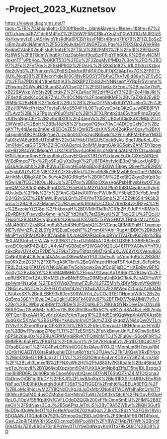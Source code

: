 # -Project_2023_Kuznetsov
https://viewer.diagrams.net/?tags=%7B%7D&highlight=0000ff&edit=_blank&layers=1&nav=1&title=67%20(1).drawio#R7Z1dc6M4FoZ%2FDVW7F5NCfBkuYzuZrd10bVf31OzMJR2IzS4xHkwmyfz6lUASHwIbYhsRdKa6PCBjYksvPNI5r4Rmrp7ffk79%2FfZLEoSxZujBm2auNcNAlmnh%2F5GS96Jk4aGiYJNGAT2oLPge%2FRXSQp2WvkRBeKgdmCVJnEX7euFjstuFj1mtzE%2FT5LV%2B2FMS1%2F%2Fq3t%2BEQsH3Rz8WS%2F8TBdmWlhq6Xr7xjzDabNmf9gz6zrPPjqYFh60fJK%2BVIvNOM1dpkmTF1vPbKoxJ7bGKKT533%2FEu%2F2ZpuMv6fMDz7u3oV%2FQj%2BOP7%2Fp%2Fvf7gv%2F9sHP9Gz%2FOnHL%2FQXa2td827J61LX1khzrXzbpj8ie2dVg3%2FPnmxm%2Fg9StDxkfprRFjR1XIDbJPOjXZjiApTvx7G%2FP0T54UXJNoqDB%2F89ecnYidje8il6C4NvRQOSY3FbPuCTkV1y8id88u%2F0y5C3%2FTja7PD2I64N8heXaXjA3%2BXBP2T0iG32HNNNsepYPYRpFr5VimhV%2Fhwmz2GWvuND6LumSZuVCtsgO2T%2FtSITlx6zrSrEpoU%2BleaGn7tsPLxB229AWxpiWx5ts29EjcttkkZ%2FkZaKac1W2zHff42eY3%2BHZe4HjaJlkl%2FXeXtEcbxK4oQ09i7ZhUJ7k4OCNNn%2F4qebMKMF%2ByTaZXk92Ev8D9fMSr%2BxNRt%2F1xXeR%2BU%2B%2FkcOT7NVsjtkKdYVOUeIm%2Fc1JE28zJI9PWkcPrHzp7TeyfaPJMuS504FHL08TsuCyoCp4pQKzGuJwBRE8PVfnTLAvz%2BL%2FPgbvnP6u01cNFp%2BI%2FXLRmtp2da65vXbrPjmpZrg6nyK81vhNgqCEF%2B2y9dtlIXf9%2F4jOegVs%2BTUBXv0CjjdXJX2MQc2Dz1ZWWmDz%2BbH%2BBa18zN8%2FbzsgoPQ5vx7flwGliADfDgGxNCb%2BzgKYTfv4tjlAesg2m0eik86DQnZE5HQm9Z5xdsXlVSv042gKRv40osv%2BhX54sjmi9NfBOPcO8IgYue7Llzs3m01d7gs2gcN65wld%2FnrinKFMEbPwYM3DFaIX5eVA6zKB9cUTobjP5N22v047HkbTRdQU5CdckByAUjSgeTJBpKnLJDc3m01dyCxaGGTSPl4Z2lRCpXAQeripL9olMMJagmGAk9G5gkyZAMFDYijzowoqH9zzR4pYiC1MsgpYLLIX41KSfGuy4JqReEnjLdNQmLqAUiM2lYCtsuatqja8lH1UUhpqmXmvEZmzu6bkzGsqyEFQqeXT81ZvYUxldwcEoOnCiXnEARQeVWIEdRmeq77bk%2Fjo9PuQIyXsBsgK%2FU6FBAhvfyIdjB3pOfskLoxUgRBUu5s6AiSuixhh%2BlyP3WuTEIpynHEgMjoBDgiPdXGWl1BjgwIQ8yeI%2B2R0VurEgddVUYvfCSjNl8%2BYDFXhy8tgU%2Fgy9h8kZ96MwbESecGmP7NNXvAtHhMyUDljgXA8Oui5uYoA2MGtRKqi5n%2BOlIOM%2BxeBlQZkyq2bKpIt3uN5wjUe7fO3CHC0uLNUUo%2FD7qy%2BBigIOXwsVgAPsbHhysbHwtXFXwwgQM%2Bflq0pMwIPgqD3%2FImH5DcM2YUA5LPk52fhISU4wdizmIAyIgA4UvJyEu%2FMy%2Fx%2FAnCJQ4IwXXRYeeFWUln6UY5bizE20cYbEJmr8O34G2ySXZ%2BfFeWLlPydULGh%2FKYhyTXBGmb%2F4ZZ9k654r9kSb3lwrco%2B418%2FMame7%2BzuwneXr9VdxhzcCOn779Vd34vz0B2y4%2Fle%2BxzokrYtZC8pI%2FhkboxaH%2BDVMhR1aRh7GfRn2Ht9JdPYHRMjb%2BvRBf4fJFiavyxDoGmnHe%2FYd3Xe7L7etZ9AyyU%2FTpxQ3IU%2FQcJU7HuG%2BJ4UCHrvgEuSr6%2BmuiiLK373bf5TxEWGHGVLTBbdisMzJYXDxsMJ450077ZksBSJIpg9u83zh43HdPQwbQ%2FVCnqcQRMlRPgiHTTvqmup9IETyWvinZPJZj2L6Yg9fjSEusEvozNF%2FmmfXNAhHRugAHDDK%2BKdsMMmPYvrCPlMOOB61ICVaSb9j1lXJceQIRXRQdEqub8YmTiVJZbvKsDBb%2Bu1EXJADUphxLE7ATAkjFZIt3Bj3TZ1rrxDJhM4kATXBctKTQS9EI1r36BE6OeqSevqEKXgisKP4ZkiLDUA4vlAFhGB8sEnP2WGAO9l20LG481TPXAGlwXYhT0Uz9xcRqyUY4kCzF2Dl5%2F9kxT2hwT8fqzr9MZrGhEuXUW68YlXiXVenu866CpNgfAbE4C6Jvhut4kAAssmf36ewMwYPUfT0xlEoAljicVmgRg9b%2BS597bs0RXZtnZG37%2FX8PkgA8KTbn%2BoQWmzotHHoaTSPrkAEtdU6cFpk5eFR0LZcLkgKFKUY8jYN6cAEekTw5oiVoqwxGw3fCq6FjsDCYHXEpByvGFfQ3gi0y%2ByJ8cYA%2BInM4MMHb%2F5po7YGwxcAqTA66gI%2BUwg%2FTupRUBK1fDivTZAUi3VMEIlzhwBNdFS9xzDRMErqUnBXkCRk4JPJnADIHuWYaz4wm4Nsu6aIl%2FEp4YlWgX7mnwFZuPJ%2FZ5Mh%2BfVf9bvnVfGdW4lZN65LeUhNI1Ov%2FAEGYhrNnf42e7Y8fwb2D%2FXWWegZ20u3JYaBd4NiLPJjAxoSX%2BqtLEBK93k80ecS0RWJiYcLZslCOJ3TE1f1HpqtxWtk%2Bs2qGp5mp3GEYYI6yejOACuDgkHJER0Fk409Vu97%2BFTMXV7oiAUMjV7vTv3c29q%2BCIWbqyp9B9n1%2BDe%2F2DglKuE%2BG0rGYNxDlveDqcONLd686ASQwzG5o6kMzjVdGey7tFJ8KsRh08nxRIk5CYcgBCZnd8A4BzLeBIt7mjluXPFQqH8kcAAHRQy6rlzXAot7cXmTueg1P%2B4d5DhKQgWrpXrAW0XAst8h3uqGXlc5XYAo%2BGLPNHYkAdUm1ny0Y5krhiZ3XFpkggzWNj4qOw0VTLry1YVIvl1%2Fqm19xrgcGFKdYXT6%2B5%2Fb1eU0mvuaLFUKH0mguzrHlVdDgo%2BBwFPsvapgZP6glFLTf%2FTzESHS%2FpNkBmynUnPLFXChw6c6A6nEPSk26eujOx%2BRUAEPKMVgjRRyKYFQitKhMTOJ%2FuKwHS6oQFhR%2BMMEBc6qEH%2FB4TQI%2F09Junrt%2FDA78Hr4qjfo%2Fq1DZUIQ4CAF1OYsoBCJndT%2F4C4FwLOFNIyilDGC5xQAyui5YOJ2HMomLm6H7exuxRMUQr6rHCAlZIYIX8taRaHuuhkIEDHutRqYtjz%2FUAw%2FkFJKQeVXRxBY4xn%2BimDX6eG7rREdJqz3TTTVc7%2FlS3fO9rmEa4vnKDSVEY3KZpLrm7b8%2F%2BLvh3LmxcfB%2FFNXyWh2Ht%2F5J88Xfv7K3KoaIe%2Bz46jhkLMwbTzuYqjpvII%2BYQ6ljvblXpzxbm5O4FUtX0A3mNp8gZffsZ15tvj1DL8zqgx3meI6i8RD6PJQgh0RqmkCeovA6gy4nQsecGD7nNT6SbOZ7nZ4iM1Ot2oha3GbDmvOjGB1gj3fbDY%2FEKJl%2FLiwBAg3gX%2Bkj61RXSr7cURUvEEq85hNbFuqjTRtE0hKUeetgNBtAjFT3SbT%2FIGGD%2Fmht6%2BEUA6EFGi%2F%2BLoMcRhjdLwM2ZYlIQNzDvXgJdJuDxMbrXNp8dTWCWfelhaRnQrhsT7I0KWcz6QxP40i4usOZMqSnIGnHNhhGTuWz7dDK3kVQtc6%2FNlGqvFK0oHRpLOJ1OpVfS5fKp9KNfCVFLCdoOZQGlk200xFFkiOmnSmEIJ%2FIM%2B8ZeeOV%2F9dNaxs3CqJ%2B5qAPhzJeTnLiS%2BvT9A5ZW8w%2BQH3Guf6BqDDjqIOgWe6eOT%2FoHeAfppOKZ02AqDgJLZJks%2BdzY%2FQSk18Vjn5DOAANJT0GdoROr752RJQYmoxOpZBtDJxO6m%2FS9mfAF967NT4fxkoLOavLz2pRjT4hWRH5SzXDIcnrqz5jWPcoWH%2FY8WZFMp7H7Wh%2Bn1tifD0i456s7jZ6v86Ge70jjt9PqYev0TUY9eDdNkqyKn9Tfb78kQUiO%2BD8%3D
